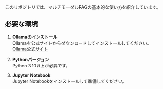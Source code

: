 このリポジトリでは、マルチモーダルRAGの基本的な使い方を紹介しています。

## 必要な環境

1. **Ollamaのインストール**  
   Ollamaを公式サイトからダウンロードしてインストールしてください。  
   [Ollama公式サイト](https://ollama.com/download)

2. **Pythonバージョン**  
   Python 3.10以上が必要です。

3. **Jupyter Notebook**  
   Jupyter Notebookをインストールして準備してください。

